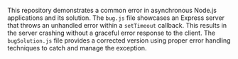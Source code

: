 This repository demonstrates a common error in asynchronous Node.js applications and its solution.  The `bug.js` file showcases an Express server that throws an unhandled error within a `setTimeout` callback. This results in the server crashing without a graceful error response to the client.  The `bugSolution.js` file provides a corrected version using proper error handling techniques to catch and manage the exception.